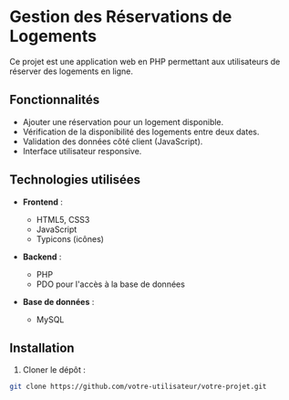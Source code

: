 # Gestion des Réservations de Logements

Ce projet est une application web en PHP permettant aux utilisateurs de réserver des logements en ligne.

## Fonctionnalités

- Ajouter une réservation pour un logement disponible.
- Vérification de la disponibilité des logements entre deux dates.
- Validation des données côté client (JavaScript).
- Interface utilisateur responsive.

## Technologies utilisées

- **Frontend** :
  - HTML5, CSS3
  - JavaScript
  - Typicons (icônes)

- **Backend** :
  - PHP 
  - PDO pour l'accès à la base de données

- **Base de données** :
  - MySQL

## Installation

1. Cloner le dépôt :

```bash
git clone https://github.com/votre-utilisateur/votre-projet.git
